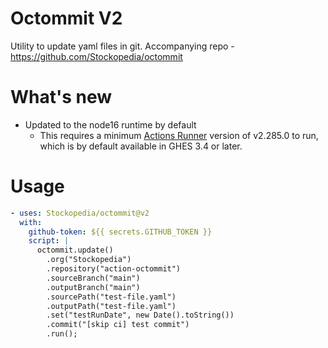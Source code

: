 # Octommit V2

Utility to update yaml files in git. Accompanying repo - <https://github.com/Stockopedia/octommit>

# What's new

- Updated to the node16 runtime by default
  - This requires a minimum [Actions Runner](https://github.com/actions/runner/releases/tag/v2.285.0) version of
    v2.285.0 to run, which is by default available in GHES 3.4 or later.

# Usage

```yaml
- uses: Stockopedia/octommit@v2
  with:
    github-token: ${{ secrets.GITHUB_TOKEN }}
    script: |
      octommit.update()
        .org("Stockopedia")
        .repository("action-octommit")
        .sourceBranch("main")
        .outputBranch("main")
        .sourcePath("test-file.yaml")
        .outputPath("test-file.yaml")
        .set("testRunDate", new Date().toString())
        .commit("[skip ci] test commit")
        .run();
```
